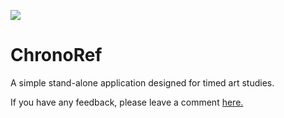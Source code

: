 ![](https://i.postimg.cc/VLCmNhRq/chronoref-banner.jpg) 
# ChronoRef
A simple stand-alone application designed for timed art studies.

If you have any feedback, please leave a comment [here.](https://github.com/MikeGillotti/chronoref/discussions)



